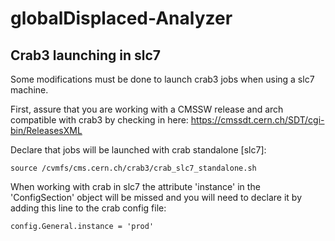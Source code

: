 # globalDisplaced-Analyzer



## Crab3 launching in slc7

Some modifications must be done to launch crab3 jobs when using a slc7 machine.

First, assure that you are working with a CMSSW release and arch compatible with crab3 by checking in here: https://cmssdt.cern.ch/SDT/cgi-bin/ReleasesXML

Declare that jobs will be launched with crab standalone [slc7]:

```
source /cvmfs/cms.cern.ch/crab3/crab_slc7_standalone.sh
```

When working with crab in slc7 the attribute 'instance' in the 'ConfigSection' object will be missed and you will need to declare it by adding this line to the crab config file:
``` 
config.General.instance = 'prod'
```

